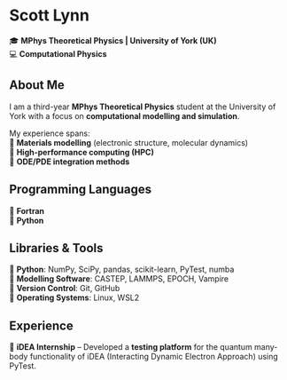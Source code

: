 # Scott Lynn

🎓 **MPhys Theoretical Physics | University of York (UK)**  
💻 **Computational Physics** 

## About Me  
I am a third-year **MPhys Theoretical Physics** student at the University of York with a focus on **computational modelling and simulation**.  

My experience spans:  
🔹  **Materials modelling** (electronic structure, molecular dynamics)  
🔹  **High-performance computing (HPC)**  
🔹  **ODE/PDE integration methods**  

## Programming Languages  
🔹  **Fortran**  
🔹  **Python**  

## Libraries & Tools  
🔹  **Python**: NumPy, SciPy, pandas, scikit-learn, PyTest, numba  
🔹  **Modelling Software**: CASTEP, LAMMPS, EPOCH, Vampire  
🔹  **Version Control**: Git, GitHub  
🔹  **Operating Systems**: Linux, WSL2  

## Experience  
🔹  **iDEA Internship** – Developed a **testing platform** for the quantum many-body functionality of iDEA (Interacting Dynamic Electron Approach) using PyTest.  
